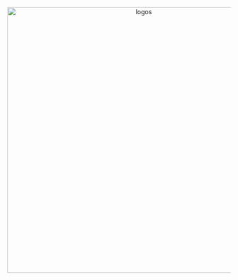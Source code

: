 <p align = "center">    
<img src="https://github.com/user-attachments/assets/4b7c1a60-f89d-4a32-8b03-6df371d58cb0" alt="logos" width="600">
</p>
